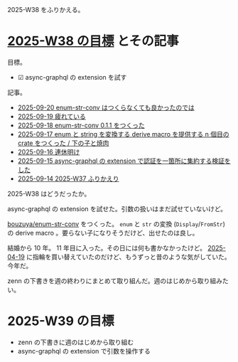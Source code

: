 2025-W38 をふりかえる。

# [2025-W38 の目標][2025-09-14] とその記事

目標。

- ☑ async-graphql の extension を試す

記事。

- [2025-09-20 enum-str-conv はつくらなくても良かったのでは][2025-09-20]
- [2025-09-19 疲れている][2025-09-19]
- [2025-09-18 enum-str-conv 0.1.1 をつくった][2025-09-18]
- [2025-09-17 enum と string を変換する derive macro を提供する n 個目の crate をつくった / 下の子と焼肉][2025-09-17]
- [2025-09-16 連休明け][2025-09-16]
- [2025-09-15 async-graphql の extension で認証を一箇所に集約する検証をした][2025-09-15]
- [2025-09-14 2025-W37 ふりかえり][2025-09-14]

2025-W38 はどうだったか。

async-graphql の extension を試せた。引数の扱いはまだ試せていないけど。

[bouzuya/enum-str-conv] をつくった。 `enum` と `str` の変換 (`Display`/`FromStr`) の derive macro 。要らない子になりそうだけど、出せたのは良し。

結婚から 10 年。 11 年目に入った。その日には何も書かなかったけど。 [2025-04-19] に指輪を買い替えていたのだけど、もうずっと昔のような気がしていた。今年だ。

zenn の下書きを週の終わりにまとめて取り組んだ。週のはじめから取り組みたい。

# 2025-W39 の目標

- zenn の下書きに週のはじめから取り組む
- async-graphql の extension で引数を操作する

[2025-04-19]: https://blog.bouzuya.net/2025/04/19/
[2025-09-14]: https://blog.bouzuya.net/2025/09/14/
[2025-09-15]: https://blog.bouzuya.net/2025/09/15/
[2025-09-16]: https://blog.bouzuya.net/2025/09/16/
[2025-09-17]: https://blog.bouzuya.net/2025/09/17/
[2025-09-18]: https://blog.bouzuya.net/2025/09/18/
[2025-09-19]: https://blog.bouzuya.net/2025/09/19/
[2025-09-20]: https://blog.bouzuya.net/2025/09/20/
[bouzuya/enum-str-conv]: https://github.com/bouzuya/enum-str-conv
